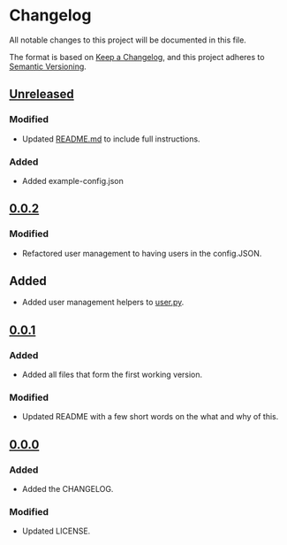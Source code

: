 # Changelog
All notable changes to this project will be documented in this file.

The format is based on [Keep a Changelog](https://keepachangelog.com/en/1.0.0/),
and this project adheres to [Semantic Versioning](https://semver.org/spec/v2.0.0.html).

## [Unreleased]

### Modified
- Updated [README.md](README.md) to include full instructions.

### Added
- Added example-config.json

## [0.0.2]

### Modified
- Refactored user management to having users in the config.JSON.

## Added
- Added user management helpers to [user.py](user.py).

## [0.0.1]

### Added
- Added all files that form the first working version.

### Modified
- Updated README with a few short words on the what and why of this.


## [0.0.0]

### Added
- Added the CHANGELOG.

### Modified
- Updated LICENSE.

[Unreleased]: https://github.com/iwcharlton/minecraft-monitor/compare/main...develop
[0.0.2]: https://github.com/iwcharlton/minecraft-monitor/compare/0.0.1...0.0.2
[0.0.1]: https://github.com/iwcharlton/minecraft-monitor/compare/0.0.0...0.0.1
[0.0.0]: https://github.com/iwcharlton/minecraft-monitor/releases/tag/0.0.0
